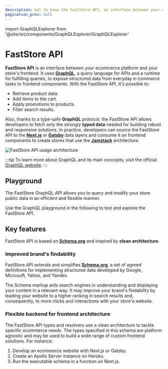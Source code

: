 ```yaml
---
description: Get to know the FastStore API, an interface between your ecommerce platform and your store's frontend.
pagination_prev: null
---
```


import GraphQLExplorer from '@site/src/components/GraphQLExplorer/GraphQLExplorer'

# FastStore API

**FastStore API** is an interface between your ecommerce platform and your store's frontend. It uses **[GraphQL](https://graphql.org/)**, a query language for APIs and a runtime for fulfilling queries, to expose structured data from everyday e-commerce tasks to frontend components. With the FastStore API, it's possible to:
- Retrieve product data.
- Add items to the cart.
- Apply promotions to products.
- Filter search results. 

Also, thanks to a type-safe **GraphQL** protocol, the FastStore API allows developers to fetch only the strongly **typed data** needed for building robust and responsive solutions. In practice, developers can source the FastStore API to the [**Next.js**](https://nextjs.org/) or [**Gatsby**](https://www.gatsbyjs.com/) data layers and consume it on frontend components to create stores that use the [**Jamstack**](https://jamstack.org/) architecture.

![FastStore API usage architecture](https://vtexhelp.vtexassets.com/assets/docs/src/faststoreAPI2___58c4a9c4d23539900ef8b1cce9769288.png)

:::tip
To learn more about GraphQL and its main concepts, visit the official [GraphQL website](https://graphql.org/).
:::

## Playground

The FastStore GraphQL API allows you to query and modify your store public data in an efficient and flexible manner. 

Use the GraphQL playground in the following to test and explore the FastStore API.

<GraphQLExplorer vars="{ first: 10 }" query="query Node($first: Int!) {
          allProducts(first: $first) {
            edges {
              node {
                name
              }
            }
          }
        }"/>

## Key features

FastStore API is based on [**Schema.org**](https://schema.org/) and inspired by **clean architecture**. 

### Improved brand's findability 

FastStore API extends and simplifies [**Schema.org**](https://schema.org/), a set of agreed definitions for implementing structured data developed by Google, Microsoft, Yahoo, and Yandex.

The Schema markup aids search engines in understanding and displaying your content in a relevant way. It may improve your brand's findability by leading your website to a higher ranking in search results and, consequently, to more clicks and interactions with your store's website. 

### Flexible backend for frontend architecture

The FastStore API types and resolvers use a clean architecture to tackle specific ecommerce needs. The types specified in this schema are platform agnostic and may be used to build a wide range of custom frontend solutions. For instance:

1. Develop an ecommerce website with Next.js or Gatsby.
2. Create an Apollo Server instance on Heroku.
3. Run the executable schema in a function on Next.js.
